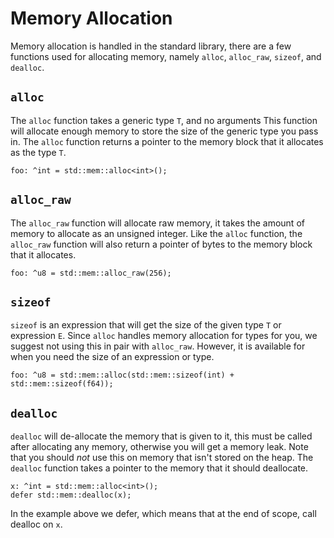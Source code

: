 # Memory Allocation
Memory allocation is handled in the standard library, there are a few functions
used for allocating memory, namely `alloc`, `alloc_raw`, `sizeof`, and `dealloc`.

## `alloc`
The `alloc` function takes a generic type `T`, and no arguments This function
will allocate enough memory to store the size of the generic type you pass in.
The `alloc` function returns a pointer to the memory block that it allocates as the type `T`.

```
foo: ^int = std::mem::alloc<int>();
```

## `alloc_raw`
The `alloc_raw` function will allocate raw memory, it takes the amount of memory to
allocate as an unsigned integer. Like the `alloc` function, the `alloc_raw` function
will also return a pointer of bytes to the memory block that it allocates.

```
foo: ^u8 = std::mem::alloc_raw(256);
```

## `sizeof`
`sizeof` is an expression that will get the size of the given type `T` or expression
`E`. Since `alloc` handles memory allocation for types for you, we suggest not using
this in pair with `alloc_raw`. However, it is available for when you need the size
of an expression or type.

```
foo: ^u8 = std::mem::alloc(std::mem::sizeof(int) + std::mem::sizeof(f64));
```

## `dealloc`
`dealloc` will de-allocate the memory that is given to it, this must be called after
allocating any memory, otherwise you will get a memory leak. Note that you should
*not* use this on memory that isn't stored on the heap. The `dealloc` function takes
a pointer to the memory that it should deallocate.

```
x: ^int = std::mem::alloc<int>();
defer std::mem::dealloc(x);
```

In the example above we defer, which means that at the end of scope, call dealloc on `x`.